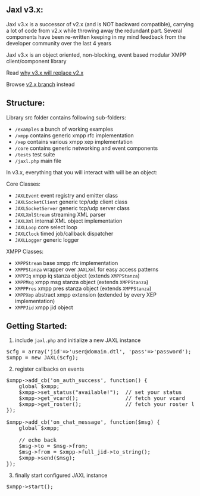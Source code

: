 Jaxl v3.x:
-----------
Jaxl v3.x is a successor of v2.x (and is NOT backward compatible), 
carrying a lot of code from v2.x while throwing away the redundant part.
Several components have been re-written keeping in my mind feedback from
the developer community over the last 4 years

Jaxl v3.x is an object oriented, non-blocking, event based modular XMPP client/component library

Read [why v3.x will replace v2.x](https://groups.google.com/d/msg/jaxl/hjARH6oQEQo/vQ3RP5O5dLUJ)

Browse [v2.x branch](https://github.com/abhinavsingh/JAXL/tree/master) instead

Structure:
----------
Library src folder contains following sub-folders:

* `/examples`       a bunch of working examples
* `/xmpp`           contains generic xmpp rfc implementation
* `/xep`            contains various xmpp xep implementation
* `/core`           contains generic networking and event components
* `/tests`          test suite
* `/jaxl.php`       main file

In v3.x, everything that you will interact with will be an object:

Core Classes:

* `JAXLEvent`           event registry and emitter class
* `JAXLSocketClient`    generic tcp/udp client class
* `JAXLSocketServer`    generic tcp/udp server class
* `JAXLXmlStream`       streaming XML parser
* `JAXLXml`             internal XML object implementation
* `JAXLLoop`            core select loop
* `JAXLClock`           timed job/callback dispatcher
* `JAXLLogger`          generic logger

XMPP Classes:

* `XMPPStream`          base xmpp rfc implementation
* `XMPPStanza`          wrapper over `JAXLXml` for easy access patterns
* `XMPPIq`              xmpp iq stanza object (extends `XMPPStanza`)
* `XMPPMsg`             xmpp msg stanza object (extends `XMPPStanza`)
* `XMPPPres`            xmpp pres stanza object (extends `XMPPStanza`)
* `XMPPXep`             abstract xmpp extension (extended by every XEP implementation)
* `XMPPJid`             xmpp jid object

Getting Started:
----------------
1) include `jaxl.php` and initialize a new JAXL instance

<pre>
$cfg = array('jid'=>'user@domain.dtl', 'pass'=>'password');
$xmpp = new JAXL($cfg);
</pre>
   
2) register callbacks on events

<pre>
$xmpp->add_cb('on_auth_success', function() {
	global $xmpp;
	$xmpp->set_status("available!");  // set your status
	$xmpp->get_vcard();               // fetch your vcard
	$xmpp->get_roster();              // fetch your roster list
});

$xmpp->add_cb('on_chat_message', function($msg) {
	global $xmpp;
	
	// echo back
	$msg->to = $msg->from;
	$msg->from = $xmpp->full_jid->to_string();
	$xmpp->send($msg);
});
</pre>

3) finally start configured JAXL instance

<pre>
$xmpp->start();
</pre>